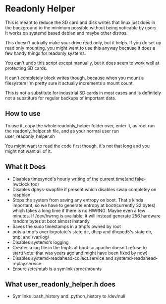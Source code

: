 # Readonly Helper

This is meant to reduce the SD card and disk writes that linux just does in the background
to the minimum possible without being noticable by users. It works on systemd based debian
and maybe other distros. 

This doesn't actually make your drive read only, but it helps. If you do set up read only mounting,
you might want to use this anyway because it does a few handy things for readonly systems.

You can't undo this script except manually, but it does seem to work well at protecting SD cards.

It can't completely block writes though, because when you mount a filesystem I'm pretty sure it actually
increments a mount count.

This is not a substitute for industrial SD cards in most cases and
is definitely not a substiture for regular backups of important data.


## How to use
To use it, copy the whole readonly_helper folder over, enter it, as root run the readonly_helper.sh file, 
and as your normal user run user_readonly_helper.sh

You might want to read the code first though, it's not that long and you might not want all of it.

## What it Does

* Disables timesyncd's hourly writing of the current time(and fake-hwclock too)
* Disables dphys-swapfile if present which disables swap completey on raspbian
* Stops the system from saving any entropy on boot. 
  That's kinda important, so we have to generate entropy at boot(currently 32 bytes) which
  takes a long time if there is no HWRNG. Maybe even a few minutes. If /dev/hwrng is available, 
  it will instead generate 256 hardware random bytes at boot almost instantly.
* Saves the sudo timestamps in a tmpfs owned by root
* puts a tmpfs over logrotate's state dir, dhcp and dhcpcd5's state dir, tmp, and /var/log/
* Disables systemd's logging
* Creates a log file in the tmpfs at boot so apache doesn't refuse to start(Note: that was years ago and might have been fixed by now)
* Disables systemd-readahead-collect.service and systemd-readahead-replay.service
* Ensure /etc/mtab is a symlink /proc/mounts

## What user_readonly_helper.h does

* Symlinks .bash_history and .python_history to /dev/null 
